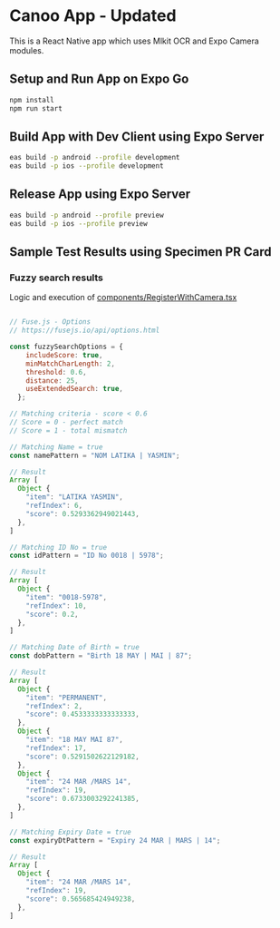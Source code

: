 # Canoo App - Updated

This is a React Native app which uses Mlkit OCR and Expo Camera modules.

## Setup and Run App on Expo Go

```sh
npm install
npm run start
```

## Build App with Dev Client using Expo Server

```sh
eas build -p android --profile development
eas build -p ios --profile development
```

## Release App using Expo Server

```sh
eas build -p android --profile preview
eas build -p ios --profile preview
```

## Sample Test Results using Specimen PR Card

### Fuzzy search results

Logic and execution of [components/RegisterWithCamera.tsx](components/RegisterWithCamera.tsx)

```js

// Fuse.js - Options
// https://fusejs.io/api/options.html

const fuzzySearchOptions = {
    includeScore: true,
    minMatchCharLength: 2,
    threshold: 0.6,
    distance: 25,
    useExtendedSearch: true,
  };

// Matching criteria - score < 0.6
// Score = 0 - perfect match
// Score = 1 - total mismatch

// Matching Name = true
const namePattern = "NOM LATIKA | YASMIN";

// Result
Array [
  Object {
    "item": "LATIKA YASMIN",
    "refIndex": 6,
    "score": 0.5293362949021443,
  },
]

// Matching ID No = true
const idPattern = "ID No 0018 | 5978";

// Result
Array [
  Object {
    "item": "0018-5978",
    "refIndex": 10,
    "score": 0.2,
  },
]

// Matching Date of Birth = true
const dobPattern = "Birth 18 MAY | MAI | 87";

// Result
Array [
  Object {
    "item": "PERMANENT",
    "refIndex": 2,
    "score": 0.4533333333333333,
  },
  Object {
    "item": "18 MAY MAI 87",
    "refIndex": 17,
    "score": 0.5291502622129182,
  },
  Object {
    "item": "24 MAR /MARS 14",
    "refIndex": 19,
    "score": 0.6733003292241385,
  },
]

// Matching Expiry Date = true
const expiryDtPattern = "Expiry 24 MAR | MARS | 14";

// Result
Array [
  Object {
    "item": "24 MAR /MARS 14",
    "refIndex": 19,
    "score": 0.565685424949238,
  },
]

```
